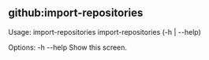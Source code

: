 ## github:import-repositories

Usage:
  import-repositories
  import-repositories (-h | --help)

Options:
  -h --help     Show this screen.
